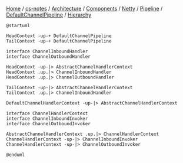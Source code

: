 [Home](https://mengxianbin.github.io) /
[cs-notes](https://mengxianbin.github.io/cs-notes/site) /
[Architecture](https://mengxianbin.github.io/cs-notes/site/Architecture) /
[Components](https://mengxianbin.github.io/cs-notes/site/Architecture/Components) /
[Netty](https://mengxianbin.github.io/cs-notes/site/Architecture/Components/Netty) /
[Pipeline](https://mengxianbin.github.io/cs-notes/site/Architecture/Components/Netty/Pipeline) /
[DefaultChannelPipeline](https://mengxianbin.github.io/cs-notes/site/Architecture/Components/Netty/Pipeline/DefaultChannelPipeline) /
[Hierarchy](https://mengxianbin.github.io/cs-notes/site/Architecture/Components/Netty/Pipeline/DefaultChannelPipeline/Hierarchy)

```puml
@startuml

HeadContext -up-+ DefaultChannelPipeline
TailContext -up-+ DefaultChannelPipeline

interface ChannelInboundHandler
interface ChannelOutboundHandler

HeadContext -up-|> AbstractChannelHandlerContext
HeadContext .up.|> ChannelInboundHandler
HeadContext .up.|> ChannelOutboundHandler

TailContext -up-|> AbstractChannelHandlerContext
TailContext .up.|> ChannelInboundHandler

DefaultChannelHandlerContext -up-|> AbstractChannelHandlerContext

interface ChannelHandlerContext
interface ChannelInboundInvoker
interface ChannelOutboundInvoker

AbstractChannelHandlerContext .up.|> ChannelHandlerContext
ChannelHandlerContext -up-|> ChannelInboundInvoker
ChannelHandlerContext -up-|> ChannelOutboundInvoker

@enduml
```
